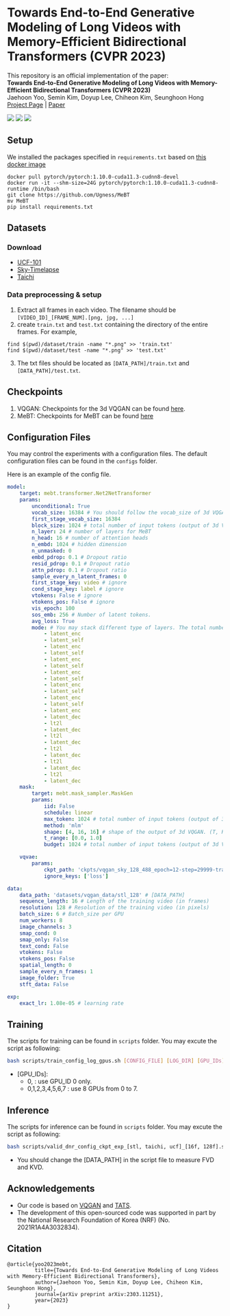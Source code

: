 # Towards End-to-End Generative Modeling of Long Videos with Memory-Efficient Bidirectional Transformers (CVPR 2023)

This repository is an official implementation of the paper:  
**Towards End-to-End Generative Modeling of Long Videos with Memory-Efficient Bidirectional Transformers (CVPR 2023)**  
Jaehoon Yoo, Semin Kim, Doyup Lee, Chiheon Kim, Seunghoon Hong  
[Project Page](https://sites.google.com/view/mebt-cvpr2023/home) | [Paper](https://arxiv.org/abs/2303.11251)

![](readme_figs/stl.gif)
![](readme_figs/taichi.gif)
![](readme_figs/ucf.gif)

## Setup
We installed the packages specified in `requirements.txt` based on [this docker image](https://hub.docker.com/layers/pytorch/pytorch/1.10.0-cuda11.3-cudnn8-devel/images/sha256-913e6689c5958b187e65561e528ec6c3ce8a02deedcdd38cb50c9cab301907bb?context=explore) 
```
docker pull pytorch/pytorch:1.10.0-cuda11.3-cudnn8-devel
docker run -it --shm-size=24G pytorch/pytorch:1.10.0-cuda11.3-cudnn8-runtime /bin/bash
git clone https://github.com/Ugness/MeBT
mv MeBT
pip install requirements.txt
```

## Datasets
### Download
* [UCF-101](https://www.crcv.ucf.edu/data/UCF101.php)
* [Sky-Timelapse](https://github.com/weixiong-ur/mdgan)
* [Taichi](https://github.com/AliaksandrSiarohin/first-order-model/blob/master/data/taichi-loading/README.md)
### Data preprocessing & setup
1. Extract all frames in each video. The filename should be `[VIDEO_ID]_[FRAME_NUM].[png, jpg, ...]`
2. create `train.txt` and `test.txt` containing the directory of the entire frames. For example,
```
find $(pwd)/dataset/train -name "*.png" >> 'train.txt'
find $(pwd)/dataset/test -name "*.png" >> 'test.txt'
```
3. The txt files should be located as `[DATA_PATH]/train.txt` and `[DATA_PATH]/test.txt`.

## Checkpoints
1. VQGAN: Checkpoints for the 3d VQGAN can be found [here](https://github.com/SongweiGe/TATS#datasets-and-trained-models).
2. MeBT: Checkpoints for MeBT can be found [here](https://drive.google.com/drive/folders/1BXo1ABfM2FY_3nRVfsre9MYb2Uaa8cyx?usp=sharing)

## Configuration Files
You may control the experiments with a configuration files.
The default configuration files can be found in the `configs` folder.

Here is an example of the config file.
```yaml
model:
    target: mebt.transformer.Net2NetTransformer
    params:
        unconditional: True
        vocab_size: 16384 # You should follow the vocab_size of 3d VQGAN.
        first_stage_vocab_size: 16384
        block_size: 1024 # total number of input tokens (output of 3d VQGAN.)
        n_layer: 24 # number of layers for MeBT
        n_head: 16 # number of attention heads
        n_embd: 1024 # hidden dimension
        n_unmasked: 0
        embd_pdrop: 0.1 # Dropout ratio
        resid_pdrop: 0.1 # Dropout ratio
        attn_pdrop: 0.1 # Dropout ratio
        sample_every_n_latent_frames: 0
        first_stage_key: video # ignore
        cond_stage_key: label # ignore
        vtokens: False # ignore
        vtokens_pos: False # ignore
        vis_epoch: 100
        sos_emb: 256 # Number of latent tokens.
        avg_loss: True
        mode: # You may stack different type of layers. The total number of layers should be matched with n_layer
            - latent_enc
            - latent_self
            - latent_enc
            - latent_self
            - latent_enc
            - latent_self
            - latent_enc
            - latent_self
            - latent_enc
            - latent_self
            - latent_enc
            - latent_self
            - latent_enc
            - latent_dec
            - lt2l
            - latent_dec
            - lt2l
            - latent_dec
            - lt2l
            - latent_dec
            - lt2l
            - latent_dec
            - lt2l
            - latent_dec
    mask:
        target: mebt.mask_sampler.MaskGen
        params:
            iid: False
            schedule: linear
            max_token: 1024 # total number of input tokens (output of 3d VQGAN.)
            method: 'mlm'
            shape: [4, 16, 16] # shape of the output of 3d VQGAN. (T, H, W)
            t_range: [0.0, 1.0]
            budget: 1024 # total number of input tokens (output of 3d VQGAN.)

    vqvae:
        params:
            ckpt_path: 'ckpts/vqgan_sky_128_488_epoch=12-step=29999-train.ckpt' # Path to the 3d VQGAN checkpoint.
            ignore_keys: ['loss']

data:
    data_path: 'datasets/vqgan_data/stl_128' # [DATA_PATH]
    sequence_length: 16 # Length of the training video (in frames)
    resolution: 128 # Resolution of the training video (in pixels)
    batch_size: 6 # Batch_size per GPU
    num_workers: 8
    image_channels: 3
    smap_cond: 0
    smap_only: False
    text_cond: False
    vtokens: False
    vtokens_pos: False
    spatial_length: 0
    sample_every_n_frames: 1
    image_folder: True
    stft_data: False

exp:
    exact_lr: 1.08e-05 # learning rate
```

## Training
The scripts for training can be found in `scripts` folder. You may excute the script as following:
```bash
bash scripts/train_config_log_gpus.sh [CONFIG_FILE] [LOG_DIR] [GPU_IDs]
```
* [GPU_IDs]:
  * 0, : use GPU_ID 0 only.
  * 0,1,2,3,4,5,6,7 : use 8 GPUs from 0 to 7.
## Inference
The scripts for inference can be found in `scripts` folder. You may excute the script as following:
```bash
bash scripts/valid_dnr_config_ckpt_exp_[stl, taichi, ucf]_[16f, 128f].sh [CONFIG_FILE] [CKPT_PATH] [SAVE_DIR]
```
* You should change the [DATA_PATH] in the script file to measure FVD and KVD.

## Acknowledgements
* Our code is based on [VQGAN](https://github.com/CompVis/taming-transformers) and [TATS](https://github.com/SongweiGe/TATS).
* The development of this open-sourced code was supported in part by the National Research Foundation of Korea (NRF) (No. 2021R1A4A3032834).

## Citation
```
@article{yoo2023mebt,
         title={Towards End-to-End Generative Modeling of Long Videos with Memory-Efficient Bidirectional Transformers},
         author={Jaehoon Yoo, Semin Kim, Doyup Lee, Chiheon Kim, Seunghoon Hong},
         journal={arXiv preprint arXiv:2303.11251},
         year={2023}
}
```
